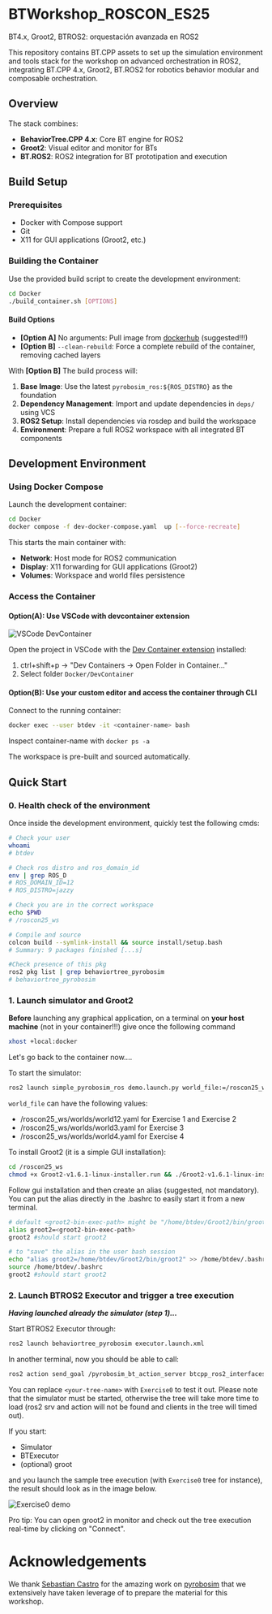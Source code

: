 # BTWorkshop_ROSCON_ES25

BT4.x, Groot2, BTROS2: orquestación avanzada en ROS2

This repository contains BT.CPP assets to set up the simulation environment and tools stack for the workshop on advanced orchestration in ROS2, integrating BT.CPP 4.x, Groot2, BT.ROS2 for robotics behavior modular and composable orchestration.

## Overview

The stack combines:
- **BehaviorTree.CPP 4.x**: Core BT engine for ROS2
- **Groot2**: Visual editor and monitor for BTs
- **BT.ROS2**: ROS2 integration for BT prototipation and execution

## Build Setup

### Prerequisites

- Docker with Compose support
- Git
- X11 for GUI applications (Groot2, etc.)

### Building the Container

Use the provided build script to create the development environment:

```bash
cd Docker
./build_container.sh [OPTIONS]
```

#### Build Options

- **[Option A]** No arguments: Pull image from [dockerhub](https://hub.docker.com/r/deviseut/btroscon_es) (suggested!!!)
- **[Option B]** `--clean-rebuild`: Force a complete rebuild of the container, removing cached layers

With **[Option B]**
The build process will:
1. **Base Image**: Use the latest `pyrobosim_ros:${ROS_DISTRO}` as the foundation
2. **Dependency Management**: Import and update dependencies in `deps/` using VCS
3. **ROS2 Setup**: Install dependencies via rosdep and build the workspace
4. **Environment**: Prepare a full ROS2 workspace with all integrated BT components

## Development Environment

### Using Docker Compose

Launch the development container:

```bash
cd Docker
docker compose -f dev-docker-compose.yaml  up [--force-recreate]
```

This starts the main container with:
- **Network**: Host mode for ROS2 communication
- **Display**: X11 forwarding for GUI applications (Groot2)
- **Volumes**: Workspace and world files persistence

### Access the Container

#### Option(A): Use VSCode with devcontainer extension

![VSCode DevContainer](images/devconfinal.png)

Open the project in VSCode with the [Dev Container extension](https://marketplace.visualstudio.com/items?itemName=ms-vscode-remote.remote-containers) installed:

1. ctrl+shift+p -> "Dev Containers -> Open Folder in Container..."
2. Select folder `Docker/DevContainer`


#### Option(B): Use your custom editor and access the container through CLI
Connect to the running container:

```bash
docker exec --user btdev -it <container-name> bash
```

Inspect container-name with `docker ps -a`

The workspace is pre-built and sourced automatically.

## Quick Start

### 0. Health check of the environment
Once inside the development environment, quickly test the following cmds:

```bash
# Check your user 
whoami 
# btdev

# Check ros distro and ros_domain_id
env | grep ROS_D 
# ROS_DOMAIN_ID=12
# ROS_DISTRO=jazzy

# Check you are in the correct workspace
echo $PWD
# /roscon25_ws

# Compile and source
colcon build --symlink-install && source install/setup.bash
# Summary: 9 packages finished [...s]

#Check presence of this pkg
ros2 pkg list | grep behaviortree_pyrobosim
# behaviortree_pyrobosim
```

### 1. Launch simulator and Groot2

**Before** launching any graphical application, on a terminal on **your host machine** (not in your container!!!) give once the following command

```bash
xhost +local:docker
```

Let's go back to the container now....

To start the simulator:

```bash
ros2 launch simple_pyrobosim_ros demo.launch.py world_file:=/roscon25_ws/worlds/world12.yaml
```

`world_file` can have the following values:
- /roscon25_ws/worlds/world12.yaml for Exercise 1 and Exercise 2
- /roscon25_ws/worlds/world3.yaml for Exercise 3
- /roscon25_ws/worlds/world4.yaml for Exercise 4 


To install Groot2 (it is a simple GUI installation):
```bash
cd /roscon25_ws
chmod +x Groot2-v1.6.1-linux-installer.run && ./Groot2-v1.6.1-linux-installer.run
```
Follow gui installation and then create an alias (suggested, not mandatory).
You can put the alias directly in the .bashrc to easily start it from a new terminal.
```bash
# default <groot2-bin-exec-path> might be "/home/btdev/Groot2/bin/groot2"
alias groot2=<groot2-bin-exec-path> 
groot2 #should start groot2

# to "save" the alias in the user bash session
echo "alias groot2=/home/btdev/Groot2/bin/groot2" >> /home/btdev/.bashrc 
source /home/btdev/.bashrc
groot2 #should start groot2
```

### 2. Launch BTROS2 Executor and trigger a tree execution

**_Having launched already the simulator (step 1)..._**

Start BTROS2 Executor through:
```bash
ros2 launch behaviortree_pyrobosim executor.launch.xml
```

In another terminal, now you should be able to call:
```bash
ros2 action send_goal /pyrobosim_bt_action_server btcpp_ros2_interfaces/action/ExecuteTree "{target_tree: '<your-tree-name>'}"
```

You can replace `<your-tree-name>` with `Exercise0` to test it out.
Please note that the simulator must be started, otherwise the tree will take more time to load (ros2 srv and action will not be found and clients in the tree will timed out).

If you start:
- Simulator
- BTExecutor
- (optional) groot

and you launch the sample tree execution (with `Exercise0` tree for instance), the result should look as in the image below.

![Exercise0 demo](images/sample_launch.png)

Pro tip:
You can open groot2 in monitor and check out the tree execution real-time by clicking on "Connect".

# Acknowledgements
We thank [Sebastian Castro](https://github.com/sea-bass) for the amazing work on [pyrobosim](https://pyrobosim.readthedocs.io/en/latest/) that we extensively have taken leverage of to prepare the material for this workshop.